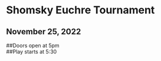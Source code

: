 # Shomsky Euchre Tournament
## November 25, 2022  
  
##Doors open at 5pm  
##Play starts at 5:30  

